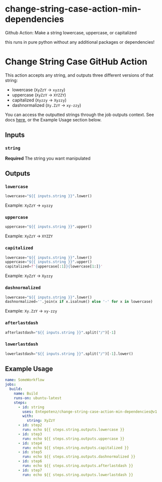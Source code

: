 # change-string-case-action-min-dependencies
Github Action: Make a string lowercase, uppercase, or capitalized

this runs in pure python without any additional packages or dependencies!

# Change String Case GitHub Action

This action accepts any string, and outputs three different versions of that string:

- lowercase (`XyZzY` -> `xyzzy`)
- uppercase (`XyZzY` -> `XYZZY`)
- capitalized (`Xyzzy` -> `Xyzzy`)
- dashnormalized (`Xy.ZzY` -> `xy-zzy`)

You can access the outputted strings through the job outputs context. See docs [here](https://docs.github.com/en/actions/reference/workflow-syntax-for-github-actions#jobsjobs_idoutputs), or the Example Usage section below.

## Inputs

### `string`

**Required** The string you want manipulated

## Outputs

### `lowercase`

```python
lowercase="${{ inputs.string }}".lower()
```

Example: `XyZzY` -> `xyzzy`

### `uppercase`

```python
uppercase="${{ inputs.string }}".upper()
```

Example: `XyZzY` -> `XYZZY`

### `capitalized`

```python
lowercase="${{ inputs.string }}".lower()
uppercase="${{ inputs.string }}".upper()
capitalized=f'{uppercase[:1]}{lowercase[1:]}'
```

Example: `XyZzY` -> `Xyzzy`

### `dashnormalized`

```python
lowercase="${{ inputs.string }}".lower()
dashnormalized=''.join(x if x.isalnum() else '-' for x in lowercase)
```

Example: `Xy.ZzY` -> `xy-zzy`

### `afterlastdash`

```python
afterlastdash="${{ inputs.string }}".split("/")[-1]
```

### `lowerlastdash`

```python
lowerlastdash="${{ inputs.string }}".split("/")[-1].lower()
```


## Example Usage

```yaml
name: SomeWorkflow
jobs:
  build:
    name: Build
    runs-on: ubuntu-latest
    steps:
      - id: string
        uses: Entepotenz/change-string-case-action-min-dependencies@v1
        with:
          string: XyZzY
      - id: step2
        run: echo ${{ steps.string.outputs.lowercase }}
      - id: step3
        run: echo ${{ steps.string.outputs.uppercase }}
      - id: step4
        run: echo ${{ steps.string.outputs.capitalized }}
      - id: step5
        run: echo ${{ steps.string.outputs.dashnormalized }}
      - id: step6
        run: echo ${{ steps.string.outputs.afterlastdash }}
      - id: step7
        run: echo ${{ steps.string.outputs.lowerlastdash }}
```
